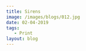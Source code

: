 ```yaml
---
title: Sirens
image: /images/blogs/012.jpg
date: 02-04-2019
tags:
   - Print
layout: blog   
---
```

